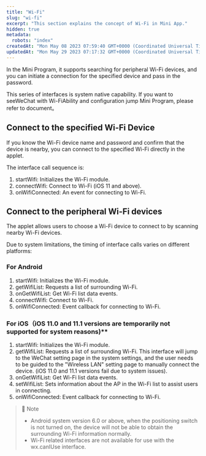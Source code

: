 ```yaml
---
title: "Wi-Fi"
slug: "wi-fi"
excerpt: "This section explains the concept of Wi-Fi in Mini App."
hidden: true
metadata: 
  robots: "index"
createdAt: "Mon May 08 2023 07:59:40 GMT+0000 (Coordinated Universal Time)"
updatedAt: "Mon May 29 2023 07:17:32 GMT+0000 (Coordinated Universal Time)"
---
```

In the Mini Program, it supports searching for peripheral Wi-Fi devices, and you can initiate a connection for the specified device and pass in the password.

This series of interfaces is system native capability. If you want to seeWeChat with Wi-FiAbility and configuration jump Mini Program, please refer to document。

## Connect to the specified Wi-Fi Device

If you know the Wi-Fi device name and password and confirm that the device is nearby, you can connect to the specified Wi-Fi directly in the applet.

The interface call sequence is:

1. startWifi: Initializes the Wi-Fi module.
2. connectWifi: Connect to Wi-Fi (iOS 11 and above).
3. onWifiConnected: An event for connecting to Wi-Fi.

## Connect to the peripheral Wi-Fi devices

The applet allows users to choose a Wi-Fi device to connect to by scanning nearby Wi-Fi devices.

Due to system limitations, the timing of interface calls varies on different platforms:

### For Android

1. startWifi: Initializes the Wi-Fi module.
2. getWifiList: Requests a list of surrounding Wi-Fi.
3. onGetWifiList: Get Wi-Fi list data events.
4. connectWifi: Connect to Wi-Fi.
5. onWifiConnected: Event callback for connecting to Wi-Fi.

### For iOS（iOS 11.0 and 11.1 versions are temporarily not supported for system reasons)\*\*

1. startWifi: Initializes the Wi-Fi module.
2. getWifiList: Requests a list of surrounding Wi-Fi. This interface will jump to the WeChat setting page in the system settings, and the user needs to be guided to the "Wireless LAN" setting page to manually connect the device. (iOS 11.0 and 11.1 versions fail due to system issues).
3. onGetWifiList: Get Wi-Fi list data events.
4. setWifiList: Sets information about the AP in the Wi-Fi list to assist users in connecting.
5. onWifiConnected: Event callback for connecting to Wi-Fi.

> 📘 Note
> 
> - Android system version 6.0 or above, when the positioning switch is not turned on, the device will not be able to obtain the surrounding Wi-Fi information normally.
> - Wi-Fi related interfaces are not available for use with the wx.canIUse interface.
